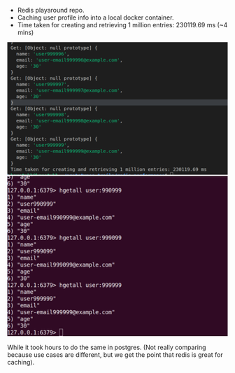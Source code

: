 - Redis playaround repo.
- Caching user profile info into a local docker container.
- Time taken for creating and retrieving 1 million entries: 230119.69 ms (~4 mins)

![bench_marking_redis](bench_marking_redis.png)
![bench_marking_redis](redis-cli.png)

While it took hours to do the same in postgres. 
(Not really comparing because use cases are different, but we get the point that redis is great for caching).